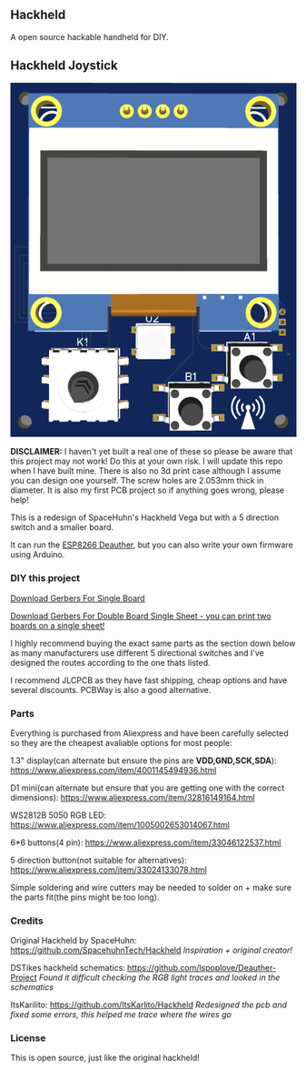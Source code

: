 ## Hackheld

A open source hackable handheld for DIY.

## Hackheld Joystick

![Hackheld Joystick](https://raw.githubusercontent.com/jeffplays2005/Hackheld/main/Hackheld_Joystick_Images/Front_with_components.png)

**DISCLAIMER:** I haven't yet built a real one of these so please be aware that this project may not work! Do this at your own risk. I will update this repo when I have built mine. There is also no 3d print case although I assume you can design one yourself. The screw holes are 2.053mm thick in diameter. It is also my first PCB project so if anything goes wrong, please help!

This is a redesign of SpaceHuhn's Hackheld Vega but with a 5 direction switch and a smaller board.

It can run the [ESP8266 Deauther](https://github.com/spacehuhntech/esp8266_deauther), but you can also write your own firmware using Arduino.

### DIY this project

[Download Gerbers For Single Board](https://github.com/jeffplays2005/Hackheld/raw/main/Hackheld_Joystick_PCB/Hackheld_Joystick_Gerber_v2.0.1_single_board.zip)

[Download Gerbers For Double Board Single Sheet - you can print two boards on a single sheet!](https://github.com/jeffplays2005/Hackheld/raw/main/Hackheld_Joystick_PCB/Hackheld_Joystick_Gerber_v2.0.1_double_board.zip)

I highly recommend buying the exact same parts as the section down below as many manufacturers use different 5 directional switches and I've designed the routes according to the one thats listed.

I recommend JLCPCB as they have fast shipping, cheap options and have several discounts. PCBWay is also a good alternative.

### Parts

Everything is purchased from Aliexpress and have been carefully selected so they are the cheapest avaliable options for most people:

1.3" display(can alternate but ensure the pins are **VDD,GND,SCK,SDA**): https://www.aliexpress.com/item/4001145494936.html

D1 mini(can alternate but ensure that you are getting one with the correct dimensions): https://www.aliexpress.com/item/32816149164.html

WS2812B 5050 RGB LED: https://www.aliexpress.com/item/1005002653014067.html

6*6 buttons(4 pin): https://www.aliexpress.com/item/33046122537.html

5 direction button(not suitable for alternatives): https://www.aliexpress.com/item/33024133078.html

Simple soldering and wire cutters may be needed to solder on + make sure the parts fit(the pins might be too long).

### Credits
Original Hackheld by SpaceHuhn: https://github.com/SpacehuhnTech/Hackheld *Inspiration + original creator!*

DSTikes hackheld schematics: https://github.com/lspoplove/Deauther-Project *Found it difficult checking the RGB light traces and looked in the schematics*

ItsKarilito: https://github.com/ItsKarlito/Hackheld *Redesigned the pcb and fixed some errors, this helped me trace where the wires go*

### License

This is open source, just like the original hackheld!
